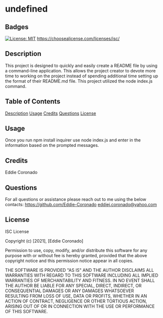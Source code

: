 

# undefined

## Badges
[![License: MIT](https://img.shields.io/badge/License-MIT-yellow.svg)](https://opensource.org/licenses/MIT)
https://choosealicense.com/licenses/isc/

## Description
This project is designed to quickly and easily create a README file by using a command-line application. This allows the project creator to devote more time to working on the project instead of spending additional time setting up the format of their README.md file. This project utilized the node index.js command.

## Table of Contents
[Description](##Description)
[Usage](##Usage)
[Credits](##Credits)
[Questions](##Questions)
[License](##License)

## Usage
Once you run npm install inquirer use node index.js and enter in the information based on the prompted messages.

## Credits
Eddie Coronado

## Questions
For all questions or assistance please reach out to me using the below contacts:
https://github.com/Eddie-Coronado
eddiej.coronado@yahoo.com

## License
ISC License

  Copyright (c) [2021], [Eddie Coronado]
  
  Permission to use, copy, modify, and/or distribute this software for any
  purpose with or without fee is hereby granted, provided that the above
  copyright notice and this permission notice appear in all copies.
  
  THE SOFTWARE IS PROVIDED "AS IS" AND THE AUTHOR DISCLAIMS ALL WARRANTIES
  WITH REGARD TO THIS SOFTWARE INCLUDING ALL IMPLIED WARRANTIES OF
  MERCHANTABILITY AND FITNESS. IN NO EVENT SHALL THE AUTHOR BE LIABLE FOR
  ANY SPECIAL, DIRECT, INDIRECT, OR CONSEQUENTIAL DAMAGES OR ANY DAMAGES
  WHATSOEVER RESULTING FROM LOSS OF USE, DATA OR PROFITS, WHETHER IN AN
  ACTION OF CONTRACT, NEGLIGENCE OR OTHER TORTIOUS ACTION, ARISING OUT OF
  OR IN CONNECTION WITH THE USE OR PERFORMANCE OF THIS SOFTWARE.

